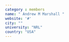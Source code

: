 ```yaml
---
category : members
name: " Andrew M Marshall " 
website: '#'
city: ""
university: "NRL"
country: "USA"
---
```




